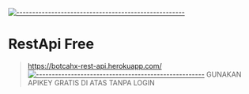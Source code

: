 [![-----------------------------------------------------](https://raw.githubusercontent.com/andreasbm/readme/master/assets/lines/colored.png)](#table-of-contents)
# RestApi Free
> https://botcahx-rest-api.herokuapp.com/
[![-----------------------------------------------------](https://raw.githubusercontent.com/andreasbm/readme/master/assets/lines/colored.png)](#table-of-contents)
> GUNAKAN APIKEY GRATIS DI ATAS TANPA LOGIN 

